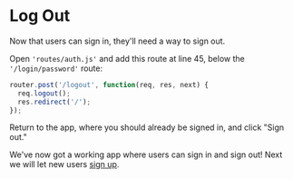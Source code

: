 # Log Out

Now that users can sign in, they'll need a way to sign out.

Open `'routes/auth.js'` and add this route at line 45, below the
`'/login/password'` route:

```js
router.post('/logout', function(req, res, next) {
  req.logout();
  res.redirect('/');
});
```

Return to the app, where you should already be signed in, and click "Sign out."

We've now got a working app where users can sign in and sign out!  Next we
will let new users [sign up](../signup/).
